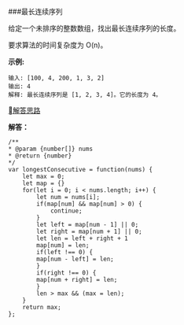 ###最长连续序列

给定一个未排序的整数数组，找出最长连续序列的长度。

要求算法的时间复杂度为 O(n)。

**示例:**

    输入: [100, 4, 200, 1, 3, 2]
    输出: 4
    解释: 最长连续序列是 [1, 2, 3, 4]。它的长度为 4。

[解答思路](https://blog.csdn.net/u013309870/article/details/70242770)

**解答：**

    /**
    * @param {number[]} nums
    * @return {number}
    */
    var longestConsecutive = function(nums) {
        let max = 0;
        let map = {}
        for(let i = 0; i < nums.length; i++) {
            let num = nums[i];
            if(map[num] && map[num] > 0) {
                continue;
            }
            let left = map[num - 1] || 0;
            let right = map[num + 1] || 0;
            let len = left + right + 1
            map[num] = len;
            if(left !== 0) {
            map[num - left] = len;
            }
            if(right !== 0) {
            map[num + right] = len;
            }
            len > max && (max = len);
        }
        return max;
    };